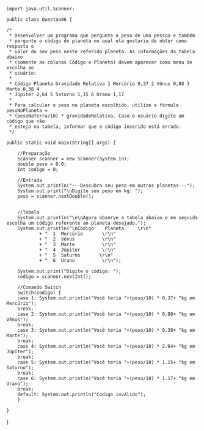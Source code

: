 


    import java.util.Scanner;

    public class Questao06 {

	/*
	 * Desenvolver um programa que pergunte o peso de uma pessoa e também
	 * pergunte o código do planeta no qual ela gostaria de obter como resposta o
	 * valor do seu peso neste referido planeta. As informações da tabela abaixo
	 * (somente as colunas Código e Planeta) devem aparecer como menu de escolha ao
	 * usuário:
	 * 
	 * Código Planeta Gravidade Relativa 1 Mercúrio 0,37 2 Vênus 0,88 3 Marte 0,38 4
	 * Júpiter 2,64 5 Saturno 1,15 6 Urano 1,17
	 * 
	 * Para calcular o peso no planeta escolhido, utilize a fórmula pesoNoPlaneta =
	 * (pesoNaTerra/10) * gravidadeRelativa. Caso o usuário digite um código que não
	 * esteja na tabela, informar que o código inserido está errado.
	 */

	public static void main(String[] args) {		

		//Preparação
		Scanner scanner = new Scanner(System.in);
		double peso = 0.0;
		int codigo = 0;
		
		//Entrada
		System.out.println("---Descubra seu peso em outros planetas---");
		System.out.print("\nDigite seu peso em kg: ");
		peso = scanner.nextDouble();
		
		
		//Tabela
		System.out.println("\n\nAgora observe a tabela abaixo e em seguida escolha um código referente ao planeta desejado.");
		System.out.println("\nCódigo	Planeta	    \r\n"
				+ "  1	Mercúrio       \r\n"
				+ "  2	Vênus	       \r\n"
				+ "  3	Marte	       \r\n"
				+ "  4	Júpiter	       \r\n"
				+ "  5	Saturno	      \r\n"
				+ "  6	Urano	       \r\n");
		
		System.out.print("Digite o código: ");
		codigo = scanner.nextInt();
		
		//Comando Switch
		switch(codigo) {
		case 1: System.out.println("Você teria "+(peso/10) * 0.37+ "kg em Mercúrio");
		break;
		case 2: System.out.println("Você teria "+(peso/10) * 0.88+ "kg em Vênus");
		break;
		case 3: System.out.println("Você teria "+(peso/10) * 0.38+ "kg em Marte");
		break;
		case 4: System.out.println("Você teria "+(peso/10) * 2.64+ "kg em Júpiter");
		break;
		case 5: System.out.println("Você teria "+(peso/10) * 1.15+ "kg em Saturno");
		break;
		case 6: System.out.println("Você teria "+(peso/10) * 1.17+ "kg em Urano");
		break;
		default: System.out.println("Código inválido");
		}
		
	}

}

